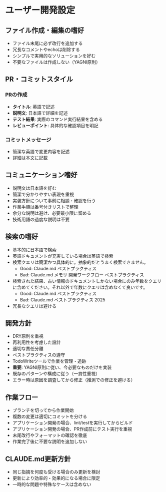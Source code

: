 # ユーザー開発設定

## ファイル作成・編集の嗜好

- ファイル末尾に必ず改行を追加する
- 冗長なコメントやechoは削除する
- シンプルで実用的なソリューションを好む
- 不要なファイルは作成しない（YAGNI原則）

## PR・コミットスタイル

### PRの作成
- **タイトル**: 英語で記述
- **説明文**: 日本語で詳細を記述
- **テスト結果**: 実際のコマンド実行結果を含める
- **レビューポイント**: 具体的な確認項目を明記

### コミットメッセージ
- 簡潔な英語で変更内容を記述
- 詳細は本文に記載

## コミュニケーション嗜好

- 説明文は日本語を好む
- 簡潔で分かりやすい表現を重視
- 実装方針について事前に相談・確認を行う
- 作業手順は番号付きリストで整理
- 余分な説明は避け、必要最小限に留める
- 技術用語の過度な説明は不要

## 検索の嗜好

- 基本的に日本語で検索
- 英語ドキュメントが充実している場合は英語で検索
- 検索クエリは簡潔かつ具体的に。抽象的だとうまく検索できません。
  - Good: Claude.md ベストプラクティス
  - Bad: Claude.md  メモリ 開発ワークフロー ベストプラクティス
- 検索された結果、古い情報のドキュメントしかない場合にのみ年数をクエリに含めてください。それ以外で年数にクエリは含めなくて良いです。
  - Good: Claude.md ベストプラクティス
  - Bad: Claude.md ベストプラクティス 2025
- 冗長なクエリは避ける

## 開発方針

- DRY原則を重視
- 再利用性を考慮した設計
- 適切な責任分離
- ベストプラクティスの遵守
- TodoWriteツールで作業を管理・追跡
- **重要**: YAGNI原則に従い、今必要なものだけを実装
- 既存のパターンや構成に従う（一貫性重視）
- エラー時は原因を調査してから修正（推測での修正を避ける）

## 作業フロー

- ブランチを切ってから作業開始
- 複数の変更は適切にコミットを分ける
- アプリケーション開発の場合、lint/testを実行してからビルド
- アプリケーション開発の場合、PR作成前にテスト実行を重視
- 末尾改行やフォーマットの確認を徹底
- 作業完了後に不要な説明を追加しない

## CLAUDE.md更新方針

- 同じ指摘を何度も受ける場合のみ更新を検討
- 更新により効率的・効果的になる場合に限定
- 一時的な問題や特殊なケースは含めない
